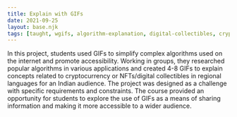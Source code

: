 ```yaml
---
title: Explain with GIFs
date: 2021-09-25
layout: base.njk
tags: [taught, wgifs, algorithm-explanation, digital-collectibles, cryptocurrency, nfts, accessibility, regional-languages, digital-literacy, visual-storytelling, educational-media, internet-algorithms, simplified-explanations, tech-for-india, regional-content, information-accessibility, digital-communication, gif-based-learning, tech-education, india-focused-design, visual-communication, animated-tutorials, inclusive-education, content-localization, internet-technology, regional-design, creative-learning, visual-education, tech-awareness, algorithm-simplification, accessible-media]
--- 
```


In this project, students used GIFs to simplify complex algorithms used on the internet and promote accessibility. Working in groups, they researched popular algorithms in various applications and created 4-8 GIFs to explain concepts related to cryptocurrency or NFTs/digital collectibles in regional languages for an Indian audience. The project was designed as a challenge with specific requirements and constraints. The course provided an opportunity for students to explore the use of GIFs as a means of sharing information and making it more accessible to a wider audience.
